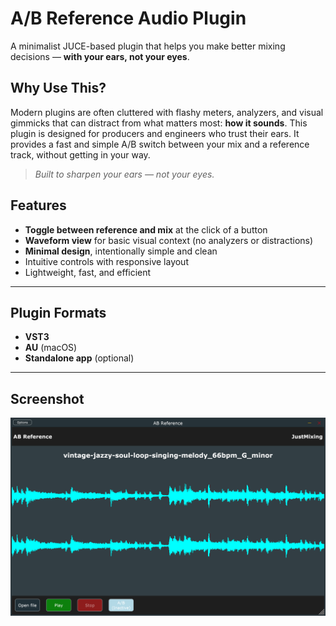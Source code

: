 # A/B Reference Audio Plugin

A minimalist JUCE-based plugin that helps you make better mixing decisions — **with your ears, not your eyes**.

## Why Use This?

Modern plugins are often cluttered with flashy meters, analyzers, and visual gimmicks that can distract from what matters most: **how it sounds**. This plugin is designed for producers and engineers who trust their ears. It provides a fast and simple A/B switch between your mix and a reference track, without getting in your way.

> *Built to sharpen your ears — not your eyes.*

## Features

- **Toggle between reference and mix** at the click of a button  
- **Waveform view** for basic visual context (no analyzers or distractions)  
- **Minimal design**, intentionally simple and clean  
- Intuitive controls with responsive layout  
- Lightweight, fast, and efficient  

---

## Plugin Formats

- **VST3**
- **AU** (macOS)
- **Standalone app** (optional)

---

## Screenshot

![[image]](Resources/screenshot.png)
